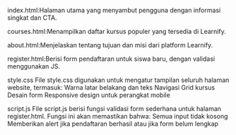index.html:Halaman utama yang menyambut pengguna dengan informasi singkat dan CTA.

courses.html:Menampilkan daftar kursus populer yang tersedia di Learnify.

about.html:Menjelaskan tentang tujuan dan misi dari platform Learnify.

register.html:Berisi form pendaftaran untuk siswa baru, dengan validasi menggunakan JS.

style.css
File style.css digunakan untuk mengatur tampilan seluruh halaman website, termasuk:
Warna latar belakang dan teks
Navigasi
Grid kursus
Desain form
Responsive design untuk perangkat mobile

script.js
File script.js berisi fungsi validasi form sederhana untuk halaman register.html. Fungsi ini akan memastikan bahwa:
Semua input tidak kosong
Memberikan alert jika pendaftaran berhasil atau jika form belum lengkap
